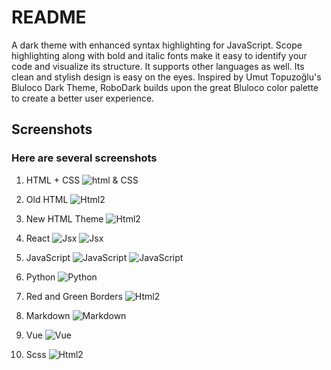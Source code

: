 # README

A dark theme with enhanced syntax highlighting for JavaScript. Scope highlighting along with bold and italic fonts make it easy to identify your code and visualize its structure. It supports other languages as well. Its clean and stylish design is easy on the eyes. Inspired by Umut Topuzoğlu's Bluloco Dark Theme, RoboDark builds upon the great Bluloco color palette to create a better user experience.

## Screenshots

### Here are several screenshots

1. HTML + CSS
![html & CSS](https://github.com/cjesq24/RoboDark/raw/master/Screenshots/Robo-html.png)

2. Old HTML
![Html2](https://github.com/cjesq24/RoboDark/raw/master/Screenshots/Robo-html2.png)

3. New HTML Theme
![Html2](https://github.com/cjesq24/RoboDark/raw/master/Screenshots/htmlNew.png)

4. React
![Jsx](https://github.com/cjesq24/RoboDark/raw/master/Screenshots/jsxReact1.png)
![Jsx](https://github.com/cjesq24/RoboDark/raw/master/Screenshots/jsxReact2.png)

5. JavaScript
![JavaScript ](https://github.com/cjesq24/RoboDark/raw/master/Screenshots/js-RoboDark.png)
![JavaScript ](https://github.com/cjesq24/RoboDark/raw/master/Screenshots/jsSS.png)

6. Python
![Python ](https://github.com/cjesq24/RoboDark/raw/master/Screenshots/python.png)

7. Red and Green Borders
![Html2](https://github.com/cjesq24/RoboDark/raw/master/Screenshots/border.png)

8. Markdown
![Markdown](https://github.com/cjesq24/RoboDark/raw/master/Screenshots/markdown.png)

9. Vue
![Vue](https://github.com/cjesq24/RoboDark/raw/master/Screenshots/vue.png)

10. Scss
![Html2](https://github.com/cjesq24/RoboDark/raw/master/Screenshots/scsspic.png)